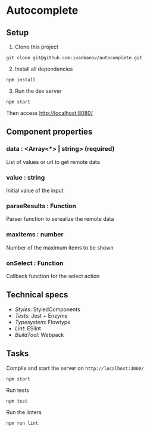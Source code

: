 # Autocomplete

## Setup
1. Clone this project
```
git clone git@github.com:ivanbanov/autocomplete.git
```

2. Install all dependencies
```
npm install
```

3. Run the dev server
```
npm start
```

Then access [http://localhost:8080/](http://localhost:8080/)

## Component properties

### data : <Array<*> | string> (required)
List of values or url to get remote data

### value : string
Initial value of the input

### parseResults : Function
Parser function to serealize the remote data

### maxItems : number
Number of the maximum items to be shown

### onSelect : Function
Callback function for the select action


##  Technical specs
- *Styles*: StyledComponents
- *Tests*: Jest + Enzyme
- *Typesystem*: Flowtype
- *Lint*: ESlint
- *BuildTool*: Webpack

## Tasks
Compile and start the server on `http://localhost:3000/`
```
npm start
```

Run tests
```
npm test
```

Run the linters
```
npm run lint
```

